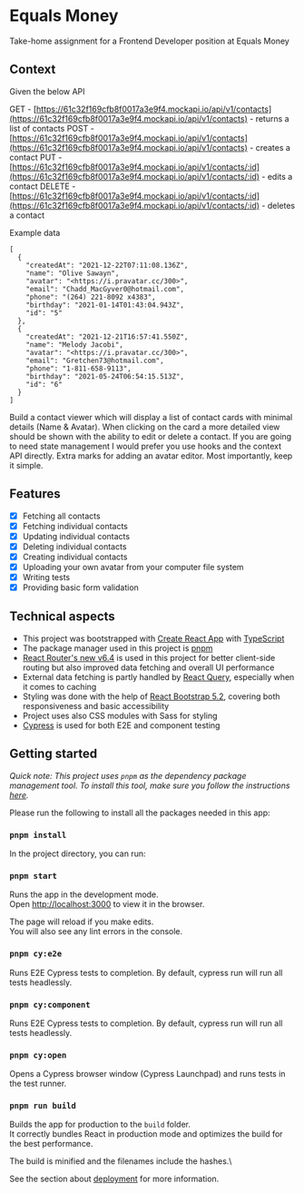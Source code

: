 # Equals Money

Take-home assignment for a Frontend Developer position at Equals Money

## Context

Given the below API

GET - [https://61c32f169cfb8f0017a3e9f4.mockapi.io/api/v1/contacts](https://61c32f169cfb8f0017a3e9f4.mockapi.io/api/v1/contacts) - returns a list of contacts
POST - [https://61c32f169cfb8f0017a3e9f4.mockapi.io/api/v1/contacts](https://61c32f169cfb8f0017a3e9f4.mockapi.io/api/v1/contacts) - creates a contact
PUT - [https://61c32f169cfb8f0017a3e9f4.mockapi.io/api/v1/contacts/:id](https://61c32f169cfb8f0017a3e9f4.mockapi.io/api/v1/contacts/:id) - edits a contact
DELETE - [https://61c32f169cfb8f0017a3e9f4.mockapi.io/api/v1/contacts/:id](https://61c32f169cfb8f0017a3e9f4.mockapi.io/api/v1/contacts/:id) - deletes a contact

Example data

```
[
  {
    "createdAt": "2021-12-22T07:11:08.136Z",
    "name": "Olive Sawayn",
    "avatar": "<https://i.pravatar.cc/300>",
    "email": "Chadd_MacGyver0@hotmail.com",
    "phone": "(264) 221-8092 x4383",
    "birthday": "2021-01-14T01:43:04.943Z",
    "id": "5"
  },
  {
    "createdAt": "2021-12-21T16:57:41.550Z",
    "name": "Melody Jacobi",
    "avatar": "<https://i.pravatar.cc/300>",
    "email": "Gretchen73@hotmail.com",
    "phone": "1-811-658-9113",
    "birthday": "2021-05-24T06:54:15.513Z",
    "id": "6"
  }
]
```

Build a contact viewer which will display a list of contact cards with minimal details (Name & Avatar). When clicking on the card a more detailed view should be shown with the ability to edit or delete a contact. If you are going to need state management I would prefer you use hooks and the context API directly. Extra marks for adding an avatar editor. Most importantly, keep it simple.

## Features

- [x] Fetching all contacts
- [x] Fetching individual contacts
- [x] Updating individual contacts
- [x] Deleting individual contacts
- [x] Creating individual contacts
- [x] Uploading your own avatar from your computer file system
- [x] Writing tests
- [x] Providing basic form validation

## Technical aspects

- This project was bootstrapped with [Create React App](https://github.com/facebook/create-react-app) with [TypeScript](https://www.typescriptlang.org/)
- The package manager used in this project is [pnpm](https://pnpm.io/)
- [React Router's new v6.4](https://reactrouter.com/en/main) is used in this project for better client-side routing but also improved data fetching and overall UI performance
- External data fetching is partly handled by [React Query](https://tanstack.com/query/v3/docs/react/overview), especially when it comes to caching
- Styling was done with the help of [React Bootstrap 5.2](https://react-bootstrap.github.io/), covering both responsiveness and basic accessibility
- Project uses also CSS modules with Sass for styling
- [Cypress](https://docs.cypress.io/) is used for both E2E and component testing

## Getting started

_Quick note: This project uses `pnpm` as the dependency package management tool. To install this tool, make sure you follow the instructions [here](https://pnpm.io/installation)._

Please run the following to install all the packages needed in this app:

### `pnpm install`

In the project directory, you can run:

### `pnpm start`

Runs the app in the development mode.\
Open [http://localhost:3000](http://localhost:3000) to view it in the browser.

The page will reload if you make edits.\
You will also see any lint errors in the console.

### `pnpm cy:e2e`

Runs E2E Cypress tests to completion. By default, cypress run will run all tests headlessly.

### `pnpm cy:component`

Runs E2E Cypress tests to completion. By default, cypress run will run all tests headlessly.

### `pnpm cy:open`

Opens a Cypress browser window (Cypress Launchpad) and runs tests in the test runner.

### `pnpm run build`

Builds the app for production to the `build` folder.\
It correctly bundles React in production mode and optimizes the build for the best performance.

The build is minified and the filenames include the hashes.\

See the section about [deployment](https://facebook.github.io/create-react-app/docs/deployment) for more information.
